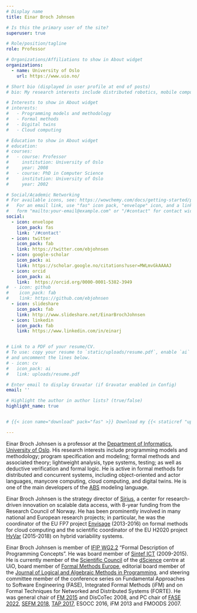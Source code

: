 ```yaml
---
# Display name
title: Einar Broch Johnsen

# Is this the primary user of the site?
superuser: true

# Role/position/tagline
role: Professor 

# Organizations/Affiliations to show in About widget
organizations:
  - name: University of Oslo
    url: https://www.uio.no/

# Short bio (displayed in user profile at end of posts)
# bio: My research interests include distributed robotics, mobile computing and programmable matter.

# Interests to show in About widget
# interests:
#   - Programming models and methodology
#   - Formal methods
#   - Digital twins
#   - Cloud computing

# Education to show in About widget
# education:
# courses:
#   - course: Professor
#     institution: University of Oslo
#     year: 2008
#   - course: PhD in Computer Science
#     institution: University of Oslo
#     year: 2002

# Social/Academic Networking
# For available icons, see: https://wowchemy.com/docs/getting-started/page-builder/#icons
#   For an email link, use "fas" icon pack, "envelope" icon, and a link in the
#   form "mailto:your-email@example.com" or "/#contact" for contact widget.
social:
  - icon: envelope
    icon_pack: fas
    link: '/#contact'
  - icon: twitter
    icon_pack: fab
    link: https://twitter.com/ebjohnsen
  - icon: google-scholar
    icon_pack: ai
    link: https://scholar.google.no/citations?user=MWLmvGkAAAAJ
  - icon: orcid
    icon_pack: ai
    link:  https://orcid.org/0000-0001-5382-3949
#  - icon: github
#    icon_pack: fab
#    link: https://github.com/ebjohnsen
  - icon: slideshare
    icon_pack: fab
    link: http://www.slideshare.net/EinarBrochJohnsen
  - icon: linkedin
    icon_pack: fab
    link: https://www.linkedin.com/in/einarj


# Link to a PDF of your resume/CV.
# To use: copy your resume to `static/uploads/resume.pdf`, enable `ai` icons in `params.toml`,
# and uncomment the lines below.
# - icon: cv
#   icon_pack: ai
#   link: uploads/resume.pdf

# Enter email to display Gravatar (if Gravatar enabled in Config)
email: ''

# Highlight the author in author lists? (true/false)
highlight_name: true


# {{< icon name="download" pack="fas" >}} Download my {{< staticref "uploads/demo_resume.pdf" "newtab" >}}resumé{{< /staticref >}}.

---
```


Einar Broch Johnsen is a professor at the [Department of
Informatics](https://www.mn.uio.no/ifi/english/), [University of
Oslo](https://www.uio.no/english/). His research interests include
programming models and methodology; program specification and
modeling; formal methods and associated theory; lightweight analysis,
type systems, testing; as well as deductive verification and formal
logic. He is active in formal methods for distributed and concurrent
systems, including object-oriented and actor languages, manycore
computing, cloud computing, and digital twins. He is one of the main
developers of the [ABS](http://abs-models.org/) modeling language.

Einar Broch Johnsen is the strategy director of [Sirius](#sirius), a
center for research-driven innovation on scalable data access, with
8-year funding from the Research Council of Norway. He has been
prominently involved in many national and European research projects;
in particular, he was the coordinator of the EU FP7 project
[Envisage](#projects) (2013-2016) on formal methods for cloud
computing and the scientific coordinator of the EU H2020 project
[HyVar](#projects) (2015-2018) on hybrid variability systems.

Einar Broch Johnsen is member of [IFIP WG2.2](http://wg22.labri.fr/)
“Formal Description of Programming Concepts”. He was board member of
[Sintef
ICT](http://www.sintef.no/en/information-and-communication-technology-ict/#/)
(2009-2015). He is currently member of the [Scientific
Council](https://www.uio.no/dscience/english/people/dscience-council/)
of the [dScience](https://www.uio.no/dscience/english/) centre at UiO,
board member of [Formal Methods Europe](http://www.fmeurope.org),
editorial board member of the [Journal of Logical and Algebraic
Methods in
Programming](https://www.journals.elsevier.com/journal-of-logical-and-algebraic-methods-in-programming),
and steering committee member of the conference series on Fundamental
Approaches to Software Engineering (FASE), Integrated Formal Methods
(iFM) and on Formal Techniques for Networked and Distributed Systems
(FORTE). He was general chair of [FM 2015](http://fm2015.ifi.uio.no/)
and DisCoTec 2008, and PC chair of [FASE
2022](https://etaps.org/2022/fase), [SEFM
2018](https://www.isf.cs.tu-bs.de/cms/events/sefm2018/), [TAP
2017](https://www.informatik.uni-marburg.de/staf2017/), ESOCC 2016,
iFM 2013 and FMOODS 2007.


